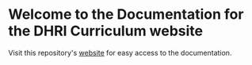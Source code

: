 # Welcome to the Documentation for the DHRI Curriculum website

Visit this repository's [website](https://docs.dhinstitutes.org/) for easy access to the documentation.
